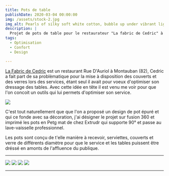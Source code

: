 ```yaml
---
title: Pots de table
publishDate: 2020-03-04 00:00:00
img: /assets/stock-2.jpg
img_alt: Pearls of silky soft white cotton, bubble up under vibrant lighting
description: |
  Projet de pots de table pour le restaurateur "La fabric de Cedric" à Montauban (82)
tags:
  - Optimisation
  - Confort
  - Design

---
```


<a href="https://www.facebook.com/p/La-Fabric-de-C%C3%A9dric-100063651157095/?locale=fr_FR">La Fabric de Cedric</a> est un restaurant Rue D'Auriol à Montauban (82), Cedric a fait part de sa problèmatique pour la mise à disposition des couverts et des verres lors des services, étant seul il avait pour voeux d'optimiser son dressage des tables. Avec cette idée en tête il est venu me voir pour que l'on concoit un outils qui lui permets d'optimiser son service.

<img src="/assets/pdc 1.jpeg">

C'est tout naturellement que que l'on a proposé un design de pot épuré et qui ce fonde avec sa décoration, j'ai désigner le projet sur fusion 360 et imprimé les pots en Petg mat de chez Extrudr qui supporte 90° et passe au lave-vaisselle professionnel. 

Les pots sont conçu de t'elle manière à recevoir, serviettes, couverts et verre de différents diamètre pour que le service et les tables puissent être dréssé en amonts de l'affluence du publique.

---

<img src="/assets/pdc (2).jpg">
<img src="/assets/pdc (3).jpg">
<img src="/assets/pdc (4).jpg">
<img src="/assets/pdc (5).jpg">

---

